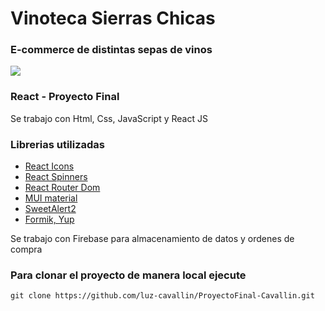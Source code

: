 # Vinoteca Sierras Chicas
### E-commerce de distintas sepas de vinos
![](https://res.cloudinary.com/deuyxmr7n/image/upload/v1689351935/2023-07-14_1_lrxhea.png)



### React - Proyecto Final
Se trabajo con Html, Css, JavaScript y React JS

### Librerias utilizadas
- [React Icons](https://react-icons.github.io/react-icons/)
- [React Spinners](https://www.npmjs.com/package/react-spinners)
- [React Router Dom](https://reactrouter.com/en/main)
- [MUI material](https://mui.com/)
- [SweetAlert2](https://sweetalert2.github.io/)
- [Formik, Yup](https://formik.org/docs/overview)

Se trabajo con Firebase para almacenamiento de datos y ordenes de compra



### Para clonar el proyecto de manera local ejecute
```
git clone https://github.com/luz-cavallin/ProyectoFinal-Cavallin.git
```
